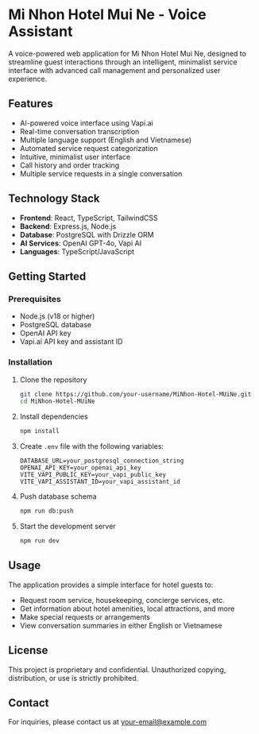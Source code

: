 # Mi Nhon Hotel Mui Ne - Voice Assistant

A voice-powered web application for Mi Nhon Hotel Mui Ne, designed to streamline guest interactions
through an intelligent, minimalist service interface with advanced call management and personalized
user experience.

## Features

- AI-powered voice interface using Vapi.ai
- Real-time conversation transcription
- Multiple language support (English and Vietnamese)
- Automated service request categorization
- Intuitive, minimalist user interface
- Call history and order tracking
- Multiple service requests in a single conversation

## Technology Stack

- **Frontend**: React, TypeScript, TailwindCSS
- **Backend**: Express.js, Node.js
- **Database**: PostgreSQL with Drizzle ORM
- **AI Services**: OpenAI GPT-4o, Vapi AI
- **Languages**: TypeScript/JavaScript

## Getting Started

### Prerequisites

- Node.js (v18 or higher)
- PostgreSQL database
- OpenAI API key
- Vapi.ai API key and assistant ID

### Installation

1. Clone the repository

   ```bash
   git clone https://github.com/your-username/MiNhon-Hotel-MUiNe.git
   cd MiNhon-Hotel-MUiNe
   ```

2. Install dependencies

   ```bash
   npm install
   ```

3. Create `.env` file with the following variables:

   ```
   DATABASE_URL=your_postgresql_connection_string
   OPENAI_API_KEY=your_openai_api_key
   VITE_VAPI_PUBLIC_KEY=your_vapi_public_key
   VITE_VAPI_ASSISTANT_ID=your_vapi_assistant_id
   ```

4. Push database schema

   ```bash
   npm run db:push
   ```

5. Start the development server
   ```bash
   npm run dev
   ```

## Usage

The application provides a simple interface for hotel guests to:

- Request room service, housekeeping, concierge services, etc.
- Get information about hotel amenities, local attractions, and more
- Make special requests or arrangements
- View conversation summaries in either English or Vietnamese

## License

This project is proprietary and confidential. Unauthorized copying, distribution, or use is strictly
prohibited.

## Contact

For inquiries, please contact us at [your-email@example.com](mailto:your-email@example.com)
